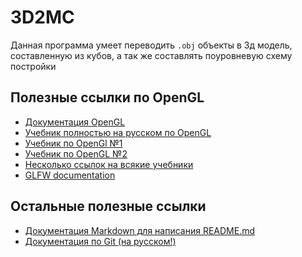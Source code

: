 # 3D2MC
Данная программа умеет переводить `.obj` объекты в 3д модель, составленную из кубов, 
а так же составлять поуровневую схему постройки
## Полезные ссылки по OpenGL
+ [Документация OpenGL](https://docs.gl/)
+ [Учебник полностью на русском по OpenGL](https://habr.com/ru/articles/310790/)
+ [Учебник по OpenGl №1](http://www.opengl-tutorial.org)
+ [Учебник по OpenGL №2](https://learnopengl.com)
+ [Несколько ссылок на всякие учебники](https://openglbook.com)
+ [GLFW documentation](https://www.glfw.org/documentation.html)
## Остальные полезные ссылки
+ [Документация Markdown для написания README.md](https://ru.wikipedia.org/wiki/Markdown)
+ [Документация по Git (на русском!)](https://git-scm.com/book/ru/v2)
